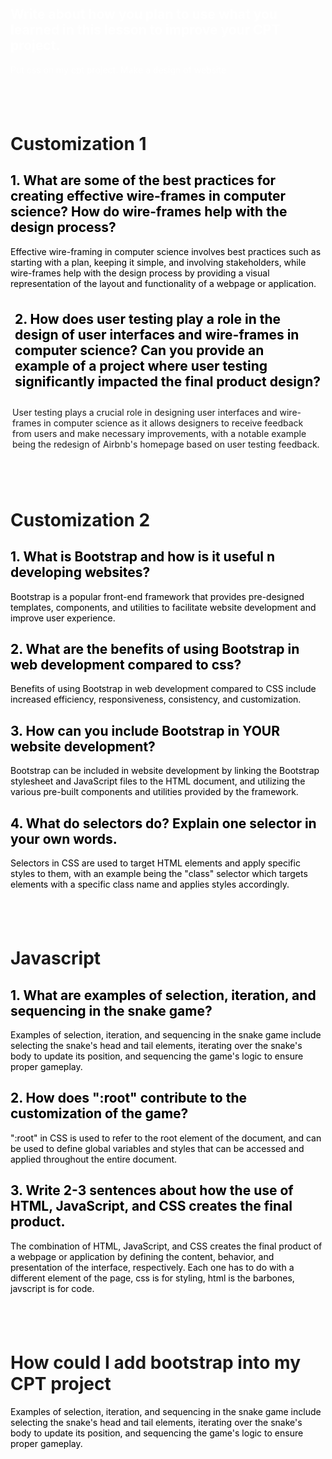 
<script>
  AOS.init();
</script>
<div class="index-header">
    <div data-aos="fade-up">
        <div class="row2">
            <div class="column">
                <h2 style="color: white;">Write about how you plan to use what you learned in this lesson to improve your CPT project.</h2>
                <p style="color: white;">Put css on my cpt project. Make a design of website</p>
            </div>
        </div>
    </div>
    <div style="padding: 20px;"></div>
    <div data-aos="fade-left">
        <div class="contain">
            <h1> Customization 1 </h1>
            <div class="block">
                <h2 style="color: black;">1. What are some of the best practices for creating effective wire-frames in computer science? How do wire-frames help with the design process?</h2>
                <p style="color: black;">Effective wire-framing in computer science involves best practices such as starting with a plan, keeping it simple, and involving stakeholders, while wire-frames help with the design process by providing a visual representation of the layout and functionality of a webpage or application.</p>
            </div>
            <div class="block">
                <h2 style="color: black; padding: 7px;">2. How does user testing play a role in the design of user interfaces and wire-frames in computer science? Can you provide an example of a project where user testing significantly impacted the final product design?</h2>
                <p style="padding: 3px"> User testing plays a crucial role in designing user interfaces and wire-frames in computer science as it allows designers to receive feedback from users and make necessary improvements, with a notable example being the redesign of Airbnb's homepage based on user testing feedback.</p>
            </div>
        </div>
    </div>
    <div style="padding: 20px;"></div>
    <div data-aos="fade-right">
        <div class="contain">
            <h1> Customization 2</h1>
            <div class="block">
                <h2 style="color: black;">1. What is Bootstrap and how is it useful n developing websites?</h2>
                <p style="color: black;">Bootstrap is a popular front-end framework that provides pre-designed templates, components, and utilities to facilitate website development and improve user experience.</p>
            </div>
            <div class="block">
                <h2 style="color: black;">2. What are the benefits of using Bootstrap in web development compared to css?</h2>
                <p style="color: black;">Benefits of using Bootstrap in web development compared to CSS include increased efficiency, responsiveness, consistency, and customization.</p>
            </div>
            <div class="block">
                <h2 style="color: black;">3. How can you include Bootstrap in YOUR website development?</h2>
                <p style="color: black;">Bootstrap can be included in website development by linking the Bootstrap stylesheet and JavaScript files to the HTML document, and utilizing the various pre-built components and utilities provided by the framework.</p>
            <div class="block">
                <h2 style="color: black;">4. What do selectors do? Explain one selector in your own words.</h2>
                <p style="color: black;">Selectors in CSS are used to target HTML elements and apply specific styles to them, with an example being the "class" selector which targets elements with a specific class name and applies styles accordingly.</p>
            </div>
        </div>
    </div>
    <div style="padding: 20px;"></div>
    <div data-aos="fade-left">
        <div class="contain">
            <h1>Javascript</h1>
            <div class="block">
                <h2 style="color: black;">1. What are examples of selection, iteration, and sequencing in the snake game?</h2>
                <p style="color: black;">Examples of selection, iteration, and sequencing in the snake game include selecting the snake's head and tail elements, iterating over the snake's body to update its position, and sequencing the game's logic to ensure proper gameplay.</p>
            </div>
            <div class="block">
                <h2 style="color: black;">2. How does ":root" contribute to the customization of the game?</h2>
                <p style="color: black;">":root" in CSS is used to refer to the root element of the document, and can be used to define global variables and styles that can be accessed and applied throughout the entire document.</p>
            </div>
            <div class="block">
                <h2 style="color: black;">3. Write 2-3 sentences about how the use of HTML, JavaScript, and CSS creates the final product.</h2>
                <p style="color: black;">The combination of HTML, JavaScript, and CSS creates the final product of a webpage or application by defining the content, behavior, and presentation of the interface, respectively. Each one has to do with a different element of the page, css is for styling, html is the barbones, javscript is for code.</p>
            </div>
        </div>
    </div>
    <div style="padding: 20px;"></div>
    <div data-aos="fade-left">
        <div class="contain">
            <h1>How could I add bootstrap into my CPT project</h1>
            <div class="block">
                <p style="color: black;">Examples of selection, iteration, and sequencing in the snake game include selecting the snake's head and tail elements, iterating over the snake's body to update its position, and sequencing the game's logic to ensure proper gameplay.</p>
            </div>
            </div>
        </div>
    </div>
</div>